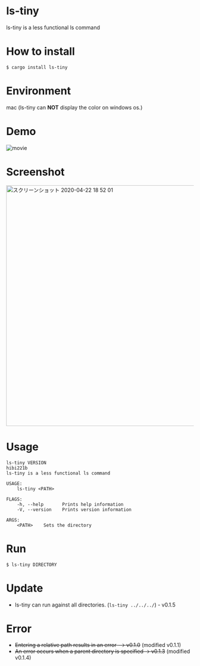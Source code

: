 # ls-tiny
ls-tiny is a less functional ls command

# How to install

`$ cargo install ls-tiny`

# Environment
mac (ls-tiny can **NOT** display the color on windows os.)

# Demo

![movie](https://user-images.githubusercontent.com/29950288/80307787-4b233000-8806-11ea-8529-58f78dd62ea0.gif)

# Screenshot

<img width="647" alt="スクリーンショット 2020-04-22 18 52 01" src="https://user-images.githubusercontent.com/29950288/79967910-68849100-84ca-11ea-8e03-c2a703a62cb1.png">

# Usage

```console
ls-tiny VERSION
hibi221b
ls-tiny is a less functional ls command

USAGE:
    ls-tiny <PATH>

FLAGS:
    -h, --help       Prints help information
    -V, --version    Prints version information

ARGS:
    <PATH>    Sets the directory
```

# Run

`$ ls-tiny DIRECTORY`

# Update
- ls-tiny can run against all directories. (`ls-tiny ../../../`) - v0.1.5

# Error
- ~~Entering a relative path results in an error --> v0.1.0~~ (modified v0.1.1)
- ~~An error occurs when a parent directory is specified -> v0.1.3~~ (modified v0.1.4)

